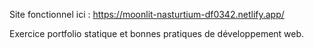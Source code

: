 Site fonctionnel ici : https://moonlit-nasturtium-df0342.netlify.app/

Exercice portfolio statique et bonnes pratiques de développement web.
